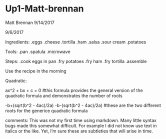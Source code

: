 Up1-Matt-brennan
================
Matt Brennan
9/14/2017

9/6/2017

Ingredients: .eggs .cheese .tortilla .ham .salsa .sour cream .potatoes

Tools: .pan .spatula .microwave

Steps: .cook eggs in pan .fry potatoes .fry ham .fry tortilla .assemble

Use the recipe in the morning

Quadratic:

ax^2 + bx + c = 0 \#this formula provides the general version of the quadratic formula and demonstrates the number of roots

-b+(sqrt(b^2 - 4ac)/2a) -b-(sqrt(b^2 - 4ac)/2a) \#these are the two different roots for the generice quadratic formula

comments: This was not my first time using markdown. Many little syntax bugs made this somewhat difficult. For example I did not know use text in italics or the like. Yet, I’m sure these are subtleties that will arise in time.
